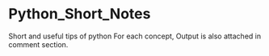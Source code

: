 # Python_Short_Notes
Short and useful tips of python
For each concept, Output is also attached in comment section.
